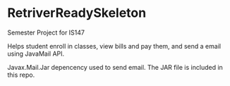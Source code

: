 # RetriverReadySkeleton

Semester Project for IS147

Helps student enroll in classes, view bills and pay them, and send a email using JavaMail API.

Javax.Mail.Jar depencency used to send email. The JAR file is included in this repo.
